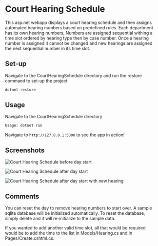 # Court Hearing Schedule

This asp.net webapp displays a court hearing schedule and then assigns automated hearing numbers based on predefined rules. Each department has its own hearing numbers, Numbers are assigned sequential withing a time slot ordered by hearing type then by case number. Once a hearing number is assigned it cannot be changed and new hearings are assigned the next sequential number in its time slot.

## Set-up

Navigate to the CourtHearingSchedule directory and run the restore command to set-up the project

```bash
dotnet restore
```

## Usage

Navigate to the CourtHearingSchedule directory

```bash
Usage: dotnet run
```

Navigate to `http://127.0.0.1:5000` to see the app in action!

## Screenshots

![Court Hearing Schedule before day start](https://i.imgur.com/8zNo84r.png)

![Court Hearing Schedule after day start](https://i.imgur.com/G8WXgl3.png)

![Court Hearing Schedule after day start with new hearing](https://i.imgur.com/LK4FtXr.png)

## Comments

You can reset the day to remove hearing numbers to start over. A sample sqlite database will be initialized automatically. To reset the database, simply delete and it will re-initialize to the sample data.

If you wanted to add another valid time slot, all that would be required would be to add the time to the list in Models/Hearing.cs and in Pages/Create.cshtml.cs.
